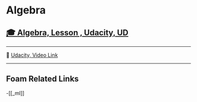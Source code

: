 # Algebra

## [🎓 Algebra, Lesson , Udacity, UD]()

---

🎥 [Udacity, Video Link]()

---

## Foam Related Links

-[[_ml]]
